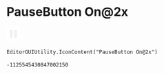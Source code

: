 # PauseButton On@2x
![](/img/PauseButton%20On@2x.png)

``` CSharp
EditorGUIUtility.IconContent("PauseButton On@2x")
```
```
-1125545430847002150
```
